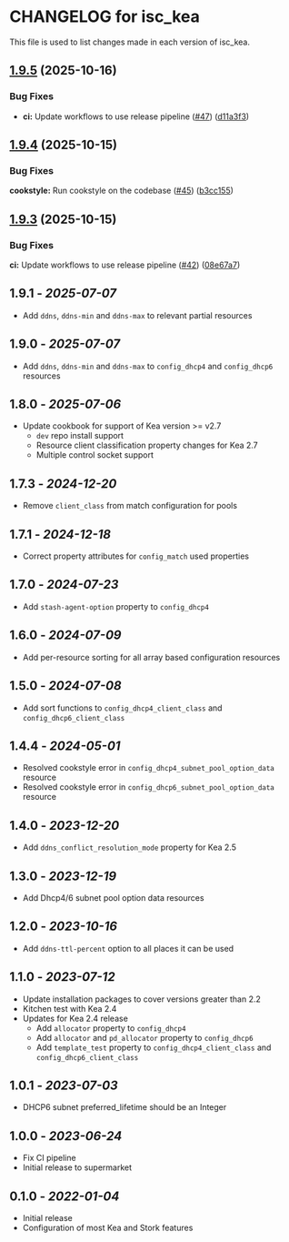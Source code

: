 # CHANGELOG for isc_kea

This file is used to list changes made in each version of isc_kea.

## [1.9.5](https://github.com/sous-chefs/isc_kea/compare/v1.9.4...v1.9.5) (2025-10-16)


### Bug Fixes

* **ci:** Update workflows to use release pipeline ([#47](https://github.com/sous-chefs/isc_kea/issues/47)) ([d11a3f3](https://github.com/sous-chefs/isc_kea/commit/d11a3f32391452e8d0050390afb3bfafa14ee998))

## [1.9.4](https://github.com/sous-chefs/isc_kea/compare/v1.9.3...v1.9.4) (2025-10-15)

### Bug Fixes

**cookstyle:** Run cookstyle on the codebase ([#45](https://github.com/sous-chefs/isc_kea/issues/45)) ([b3cc155](https://github.com/sous-chefs/isc_kea/commit/b3cc155ed91452e172d143525a7ba5b0e660c285))

## [1.9.3](https://github.com/sous-chefs/isc_kea/compare/1.9.2...v1.9.3) (2025-10-15)

### Bug Fixes

**ci:** Update workflows to use release pipeline ([#42](https://github.com/sous-chefs/isc_kea/issues/42)) ([08e67a7](https://github.com/sous-chefs/isc_kea/commit/08e67a79c72cbfcb9f878094ce58667ca02dfe65))

## 1.9.1 - *2025-07-07*

* Add `ddns`, `ddns-min` and `ddns-max` to relevant partial resources

## 1.9.0 - *2025-07-07*

* Add `ddns`, `ddns-min` and `ddns-max` to `config_dhcp4` and `config_dhcp6` resources

## 1.8.0 - *2025-07-06*

* Update cookbook for support of Kea version >= v2.7
  * `dev` repo install support
  * Resource client classification property changes for Kea 2.7
  * Multiple control socket support

## 1.7.3 - *2024-12-20*

* Remove `client_class` from match configuration for pools

## 1.7.1 - *2024-12-18*

* Correct property attributes for `config_match` used properties

## 1.7.0 - *2024-07-23*

* Add `stash-agent-option` property to `config_dhcp4`

## 1.6.0 - *2024-07-09*

* Add per-resource sorting for all array based configuration resources

## 1.5.0 - *2024-07-08*

* Add sort functions to `config_dhcp4_client_class` and `config_dhcp6_client_class`

## 1.4.4 - *2024-05-01*

* Resolved cookstyle error in `config_dhcp4_subnet_pool_option_data` resource
* Resolved cookstyle error in `config_dhcp6_subnet_pool_option_data` resource

## 1.4.0 - *2023-12-20*

* Add `ddns_conflict_resolution_mode` property for Kea 2.5

## 1.3.0 - *2023-12-19*

* Add Dhcp4/6 subnet pool option data resources

## 1.2.0 - *2023-10-16*

* Add `ddns-ttl-percent` option to all places it can be used

## 1.1.0 - *2023-07-12*

* Update installation packages to cover versions greater than 2.2
* Kitchen test with Kea 2.4
* Updates for Kea 2.4 release
  * Add `allocator` property to `config_dhcp4`
  * Add `allocator` and `pd_allocator` property to `config_dhcp6`
  * Add `template_test` property to `config_dhcp4_client_class` and `config_dhcp6_client_class`

## 1.0.1 - *2023-07-03*

* DHCP6 subnet preferred_lifetime should be an Integer

## 1.0.0 - *2023-06-24*

* Fix CI pipeline
* Initial release to supermarket

## 0.1.0 - *2022-01-04*

* Initial release
* Configuration of most Kea and Stork features
